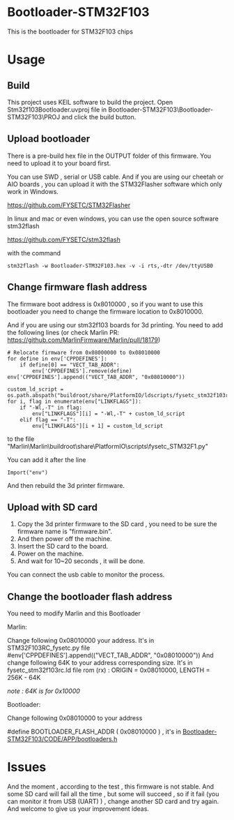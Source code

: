 # Bootloader-STM32F103
This is the bootloader for STM32F103 chips



# Usage

## Build

This project uses KEIL software to build the project.  Open Stm32f103Bootloader.uvproj file in Bootloader-STM32F103\Bootloader-STM32F103\PROJ and click the build button.

## Upload bootloader

There is a pre-build hex file in the OUTPUT folder of this firmware. You need to upload it to your board first.

You can use SWD , serial or USB cable. And if you are using our cheetah or AIO boards , you can upload it with the STM32Flasher software which only work in Windows.

https://github.com/FYSETC/STM32Flasher

In linux and mac or even windows, you can use the open source software stm32flash

https://github.com/FYSETC/stm32flash

with the command

```
stm32flash -w Bootloader-STM32F103.hex -v -i rts,-dtr /dev/ttyUSB0
```

## Change firmware flash address

The firmware boot address is 0x8010000 , so if you want to use this bootloader you need to change the firmware location to 0x8010000.

And if you are using our stm32f103 boards for 3d printing. You need to add the following lines (or check Marlin PR: https://github.com/MarlinFirmware/Marlin/pull/18179)

```
# Relocate firmware from 0x08000000 to 0x08010000
for define in env['CPPDEFINES']:
    if define[0] == "VECT_TAB_ADDR":
        env['CPPDEFINES'].remove(define)
env['CPPDEFINES'].append(("VECT_TAB_ADDR", "0x08010000"))

custom_ld_script = os.path.abspath("buildroot/share/PlatformIO/ldscripts/fysetc_stm32f103rc.ld")
for i, flag in enumerate(env["LINKFLAGS"]):
    if "-Wl,-T" in flag:
        env["LINKFLAGS"][i] = "-Wl,-T" + custom_ld_script
    elif flag == "-T":
        env["LINKFLAGS"][i + 1] = custom_ld_script
```

to the file "Marlin\Marlin\buildroot\share\PlatformIO\scripts\fysetc_STM32F1.py"

You can add it after the line 

```
Import("env")
```

And then rebuild the 3d printer firmware.

## Upload with SD card

1. Copy the 3d printer firmware to the SD card , you need to be sure the firmware name is "firmware.bin". 
2. And then power off the machine.
3. Insert the SD card to the board.
4. Power on the machine. 
5. And wait for 10~20 seconds , it will be done. 

You can connect the usb cable to monitor the process.

## Change the bootloader flash address

You need to modify Marlin and this Bootloader 

Marlin:

Change following 0x08010000 your address. It's in STM32F103RC_fysetc.py file
\#env['CPPDEFINES'].append(("VECT_TAB_ADDR", "0x08010000"))
And change following 64K to your address corresponding size. It's in fysetc_stm32f103rc.ld file
rom (rx) : ORIGIN = 0x08010000, LENGTH = 256K - 64K

*note : 64K is for 0x10000*

Bootloader:

Change following 0x08010000 to your address

 \#define BOOTLOADER_FLASH_ADDR   ( 0x08010000 ) , it's in [Bootloader-STM32F103/CODE/APP/bootloaders.h](https://github.com/FYSETC/Bootloader-STM32F103/blob/a24533345d43a1d7f16c798c13b1336a395f395f/CODE/APP/bootloaders.h#L26)

# Issues

And the moment , according to the test , this firmware is not stable. And some SD card will fail all the time , but some will succeed , so if it fail (you can monitor it from USB  (UART) ) , change another SD card and try again. And welcome to give us your improvement ideas.